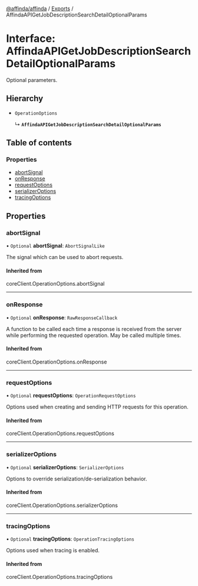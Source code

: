 [@affinda/affinda](../README.md) / [Exports](../modules.md) / AffindaAPIGetJobDescriptionSearchDetailOptionalParams

# Interface: AffindaAPIGetJobDescriptionSearchDetailOptionalParams

Optional parameters.

## Hierarchy

- `OperationOptions`

  ↳ **`AffindaAPIGetJobDescriptionSearchDetailOptionalParams`**

## Table of contents

### Properties

- [abortSignal](AffindaAPIGetJobDescriptionSearchDetailOptionalParams.md#abortsignal)
- [onResponse](AffindaAPIGetJobDescriptionSearchDetailOptionalParams.md#onresponse)
- [requestOptions](AffindaAPIGetJobDescriptionSearchDetailOptionalParams.md#requestoptions)
- [serializerOptions](AffindaAPIGetJobDescriptionSearchDetailOptionalParams.md#serializeroptions)
- [tracingOptions](AffindaAPIGetJobDescriptionSearchDetailOptionalParams.md#tracingoptions)

## Properties

### abortSignal

• `Optional` **abortSignal**: `AbortSignalLike`

The signal which can be used to abort requests.

#### Inherited from

coreClient.OperationOptions.abortSignal

___

### onResponse

• `Optional` **onResponse**: `RawResponseCallback`

A function to be called each time a response is received from the server
while performing the requested operation.
May be called multiple times.

#### Inherited from

coreClient.OperationOptions.onResponse

___

### requestOptions

• `Optional` **requestOptions**: `OperationRequestOptions`

Options used when creating and sending HTTP requests for this operation.

#### Inherited from

coreClient.OperationOptions.requestOptions

___

### serializerOptions

• `Optional` **serializerOptions**: `SerializerOptions`

Options to override serialization/de-serialization behavior.

#### Inherited from

coreClient.OperationOptions.serializerOptions

___

### tracingOptions

• `Optional` **tracingOptions**: `OperationTracingOptions`

Options used when tracing is enabled.

#### Inherited from

coreClient.OperationOptions.tracingOptions
